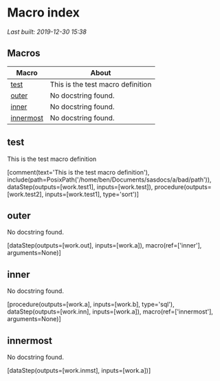 # Macro index
*Last built: 2019-12-30 15:38*

## Macros 
| Macro | About |
| --- | --- | 
| [test](#test) | This is the test macro definition |
| [outer](#outer) | No docstring found. |
| [inner](#inner) | No docstring found. |
| [innermost](#innermost) | No docstring found. |



## test
This is the test macro definition

[comment(text='This is the test macro definition'), include(path=PosixPath('/home/ben/Documents/sasdocs/a/bad/path')), dataStep(outputs=[work.test1], inputs=[work.test]), procedure(outputs=[work.test2], inputs=[work.test1], type='sort')]

## outer
No docstring found.

[dataStep(outputs=[work.out], inputs=[work.a]), macro(ref=['inner'], arguments=None)]

## inner
No docstring found.

[procedure(outputs=[work.a], inputs=[work.b], type='sql'), dataStep(outputs=[work.inn], inputs=[work.a]), macro(ref=['innermost'], arguments=None)]

## innermost
No docstring found.

[dataStep(outputs=[work.inmst], inputs=[work.a])]
